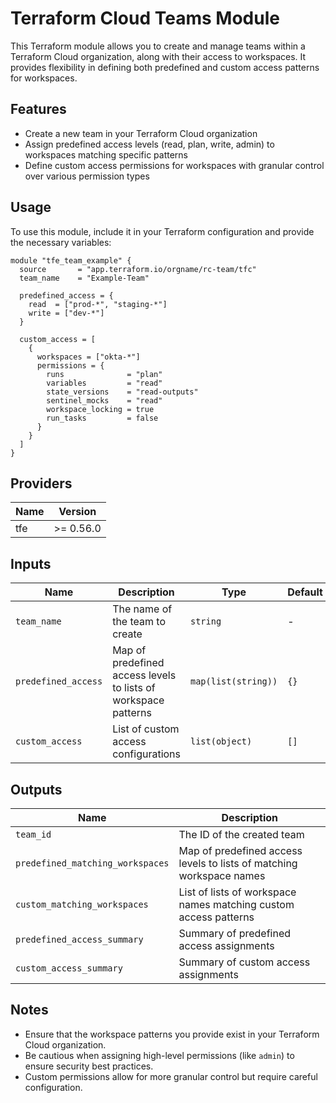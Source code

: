 # Terraform Cloud Teams Module

This Terraform module allows you to create and manage teams within a Terraform Cloud organization, along with their access to workspaces. It provides flexibility in defining both predefined and custom access patterns for workspaces.

## Features

- Create a new team in your Terraform Cloud organization
- Assign predefined access levels (read, plan, write, admin) to workspaces matching specific patterns
- Define custom access permissions for workspaces with granular control over various permission types

## Usage

To use this module, include it in your Terraform configuration and provide the necessary variables:

```hcl
module "tfe_team_example" {
  source       = "app.terraform.io/orgname/rc-team/tfc"
  team_name    = "Example-Team"

  predefined_access = {
    read  = ["prod-*", "staging-*"]
    write = ["dev-*"]
  }

  custom_access = [
    {
      workspaces = ["okta-*"]
      permissions = {
        runs              = "plan"
        variables         = "read"
        state_versions    = "read-outputs"
        sentinel_mocks    = "read"
        workspace_locking = true
        run_tasks         = false
      }
    }
  ]
}
```

## Providers

| Name | Version |
|------|---------|
| tfe  | >= 0.56.0 |


## Inputs

| Name | Description | Type | Default |
|------|-------------|------|---------|
| `team_name` | The name of the team to create | `string` | - |
| `predefined_access` | Map of predefined access levels to lists of workspace patterns | `map(list(string))` | `{}` |
| `custom_access` | List of custom access configurations | `list(object)` | `[]` |


## Outputs

| Name | Description |
|------|-------------|
| `team_id` | The ID of the created team |
| `predefined_matching_workspaces` | Map of predefined access levels to lists of matching workspace names |
| `custom_matching_workspaces` | List of lists of workspace names matching custom access patterns |
| `predefined_access_summary` | Summary of predefined access assignments |
| `custom_access_summary` | Summary of custom access assignments |


## Notes

- Ensure that the workspace patterns you provide exist in your Terraform Cloud organization.
- Be cautious when assigning high-level permissions (like `admin`) to ensure security best practices.
- Custom permissions allow for more granular control but require careful configuration.
